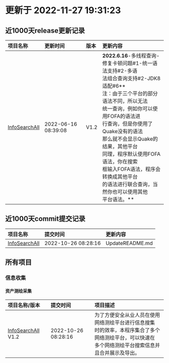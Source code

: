 # 更新于 2022-11-27 19:31:23

## 近1000天release更新记录
| 项目名称 | 更新时间 | 版本 | 更新内容 |
| :---- | :---- | :---- | :---- |
| [InfoSearchAll](https://github.com/ExpLangcn/InfoSearchAll) | 2022-06-16 08:39:08 | V1.2 | **2022.6.16**-多线程查询-<br>修复卡顿问题#1-统一语法支持#2-多语<br>法组合查询支持#2-JDK8适配#6**<br>注：由于三个平台的部分语法不同，所以无法<br>统一查询，例如你可以使用FOFA的语法进<br>行查询，但是你使用了Quake没有的语法<br>那么就不会显示Quake的结果，其他平台<br>同理，程序默认使用FOFA语法，你在搜索<br>框输入FOFA语法，程序会转换成其他平台<br>的语法进行联合查询，当然你也可以使用其他<br>平台语法。** |

## 近1000天commit提交记录
| 项目名称 | 提交时间 | 更新内容 |
| :---- | :---- | :---- |
| [InfoSearchAll](https://github.com/ExpLangcn/InfoSearchAll) | 2022-10-26 08:28:16 | UpdateREADME.md |
## 所有项目
### 信息收集
#### 资产测绘采集
| 项目名称/版本| 提交时间 | 项目描述 |
| :---- | :---- | :---- |
| [InfoSearchAll](https://github.com/ExpLangcn/InfoSearchAll) V1.2 | 2022-10-26 08:28:16 | 为了方便安全从业人员在使用网络测绘平台进行信息搜集<br>时的效率，本程序集合了多个网络测绘平台，可以快速在<br>多个网络测绘平台搜索信息并且合并展示及导出。 |
